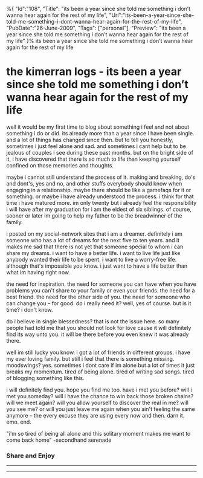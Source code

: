 %{
    "Id":"108",
	"Title": "its been a year since she told me something i don’t wanna hear again for the rest of my life",
    "Url":"its-been-a-year-since-she-told-me-something-i-dont-wanna-hear-again-for-the-rest-of-my-life",
    "PubDate":"26-June-2009",
	"Tags": ["personal"],
	"Preview": "its been a year since she told me something i don’t wanna hear again for the rest of my life"
}%
its been a year since she told me something i don’t wanna hear again for the rest of my life

# the kimerran logs - its been a year since she told me something i don’t wanna hear again for the rest of my life

well it would be my first time to blog about something i feel and not about something i do or did. its already more than a year since i have been single. and a lot of things has changed since then. but to tell you honestly, sometimes i just feel alone and sad. and sometimes i cant help but to be jealous of couples i see during these past months. but on the bright side of it, i have discovered that there is so much to life than keeping yourself confined on those memories and thoughts.

maybe i cannot still understand the process of it. making and breaking, do's and dont's, yes and no, and other stuffs everybody should know when engaging in a relationship. maybe there should be like a gamefaqs for it or something. or maybe i have already understood the process. i think for that time i have matured more. im only twenty but i already feel the responsibility i will have after my graduation for i am the eldest of six siblings. of course, sooner or later im going to help my father to be the breadwinner of the family.

i posted on my social-network sites that i am a dreamer. definitely i am someone who has a lot of dreams for the next five to ten years. and it makes me sad that there is not yet that someone special to whom i can share my dreams. i want to have a better life. i want to live life just like anybody wanted their life to be spent. i want to live a worry-free life. although that's impossible you know. i just want to have a life better than what im having right now.

the need for inspiration. the need for someone you can have when you have problems you can't share to your family or even your friends. the need for a best friend. the need for the other side of you. the need for someone who can change you – for good. do i really need it? well, yes of course. but is it time? i don't know.

do i believe in single blessedness? that is not the issue here. so many people had told me that you should not look for love cause it will definitely find its way unto you. it will be there before you even knew it was already there.

well im still lucky you know. i got a lot of friends in different groups. i have my ever loving family. but still i feel that there is something missing. moodswings? yes. sometimes i dont care if im alone but a lot of times it just breaks my momentum. tired of being alone. tired of writing sad songs. tired of blogging something like this.

i will definitely find you. hope you find me too. have i met you before? will i met you someday? will i have the chance to win back those broken chains? will we meet again? will you allow yourself to discover the real in me? will you see me? or will you just leave me again when you ain't feeling the same anymore – the every excuse they are using every now and then. darn it. emo. end.

"i'm so tired of being all alone and this solitary moment makes me want to come back home" -secondhand serenade

### Share and Enjoy

* * *

* * *  